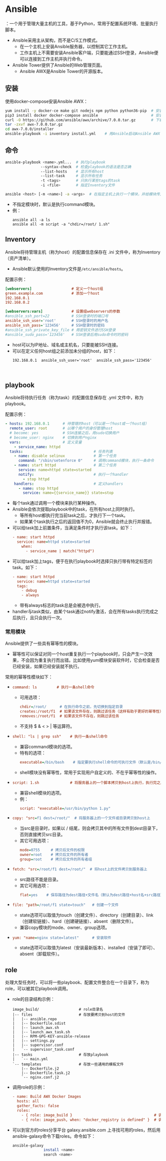 # Ansible

：一个用于管理大量主机的工具，基于Python，常用于配置系统环境、批量执行脚本。
- Ansible采用主从架构，而不是C/S工作模式。
  - 在一个主机上安装Ansible服务器，以控制其它工作主机。
  - 工作主机上不需要安装Ansible客户端，只要能通过SSH登录，Ansible便可以连接到工作主机并执行命令。
- Ansible Tower提供了Ansible的Web管理页面。
  - Ansible AWX是Ansible Tower的开源版本。

## 安装

使用docker-compose安装Ansible AWX：
```sh
yum install -y docker-ce make git nodejs npm python python36-pip  # 安装依赖
pip3 install docker docker-compose ansible                        # 安装Ansible
curl -O https://github.com/ansible/awx/archive/7.0.0.tar.gz       # 下载Ansible AWX
tar -zxvf awx-7.0.0.tar.gz
cd awx-7.0.0/installer
ansible-playbook -i inventory install.yml    # 用Ansible启动Ansible AWX
```

## 命令

```sh
ansible-playbook <name>.yml...  # 执行playbook
                --syntax-check  # 检查playbook的语法是否正确
                --list-hosts    # 显示所有host
                --list-task     # 显示所有任务
                -t <tags>       # 只执行某些tags的task
                -i <file>       # 指定Inventory文件
```

```sh
ansible <host> [-m <name>] -a <args>  # 在指定主机上执行一个模块，并给模块传入参数
```
- 不指定模块时，默认是执行command模块。
- 例：
    ```
    ansible all -a ls
    ansible all -m script -a "chdir=/root/ 1.sh"
    ```

## Inventory

Ansible将待管理主机（称为host）的配置信息保存在 .ini 文件中，称为Inventory（资产清单）。
- Ansible默认使用的Inventory文件是`/etc/ansible/hosts`。

配置示例：
```ini
[webservers]                  # 定义一个host组
green.example.com             # 添加一个host
192.168.0.1
192.168.0.2

[webservers:vars]             # 设置组webservers的参数
#ansible_ssh_port=22          # SSH登录时的端口号
ansible_ssh_user='root'       # SSH登录时的用户名
ansible_ssh_pass='123456'     # SSH登录时的密码
#ansible_ssh_private_key_file # 用密钥文件进行SSH登录
#ansible_sudo_pass='123456'   # SSH登录后用sudo命令时的密码
```
- host可以为IP地址、域名或主机名，只要能被SSH连接。
- 可以在定义任何host组之前添加未分组的host，如下：
    ```
    192.168.0.1  ansible_ssh_user='root'  ansible_ssh_pass='123456'
    ```
 
## playbook

Ansible将待执行任务（称为task）的配置信息保存在 .yml 文件中，称为playbook。

配置示例：
```yaml
- hosts: 192.168.0.1      # 待管理的host（可以是一个host或一个host组）
  remote_user: root       # 以哪个用户的身份管理host
  # become: yes           # SSH连接之后，用sudo切换用户
  # become_user: nginx    # 切换到用户nginx
  vars:                   # 定义变量
    - service_name: httpd
  tasks:                                # 任务列表
    - name: disable selinux             # 第一个任务
      command: "/sbin/setenforce 0"     # 调用command模块，执行一条命令
    - name: start httpd                 # 第二个任务
      service: name=httpd state=started
      notify:                           # 执行一个handler
        - stop httpd
    handlers:                           # 定义handlers
      - name: stop httpd
        service: name={{service_name}} state=stop
```
- 每个task通过调用一个模块来执行某种操作。
- Ansible会依次提取playbook中的task，在所有host上同时执行。
  - 等所有host都执行完当前task之后，才执行下一个task。
  - 如果某个task执行之后的返回值不为0，Ansible就会终止执行并报错。
- 可以给task加上前置条件，当满足条件时才执行该task。如下：
    ```ini
    - name: start httpd
      service: name=httpd state=started
        when:
          - service_name | match("httpd")
    ```
- 可以给task加上tags，便于在执行playbook时选择只执行带有特定标签的task。如下：
    ```ini
    - name: start httpd
      service: name=httpd state=started
      tags:
        - debug
        - always
    ```
  - 带有always标志的task总是会被选中执行。
- handler与task类似，由某个task通过notify激活，会在所有tasks执行完成之后执行，且只会执行一次。

### 常用模块

Ansible提供了一些具有幂等性的模块。
- 幂等性可以保证对同一个host重复执行一个playbook时，只会产生一次效果，不会因为重复执行而出错。比如使用yum模块安装软件时，它会检查是否已经安装，如果已经安装就不执行。


常用的幂等性模块如下：

- 
  ```ini
  command: ls         # 执行一条shell命令
  ```
  - 可用选项：
    ```ini
    chdir=/root/      # 在执行命令之前，先切换到指定目录
    creates:/root/f1  # 如果该文件存在，则跳过该任务（这样有助于更好的幂等性）
    removes:/root/f1  # 如果该文件不存在，则跳过该任务
    ```
  - 不支持 $ & < > | 等运算符。

- 
  ```ini
  shell: "ls | grep ssh"    # 执行一条shell命令
  ```
  - 兼容command模块的选项。
  - 特有的选项：
    ```ini
    executable=/bin/bash    # 指定要执行shell命令的可执行文件（默认是/bin/sh）
    ```
  - shell模块没有幂等性，常用于实现用户自定义的、不在乎幂等性的操作。

- 
  ```ini
  script: 1.sh              # 将服务器上的一个脚本拷贝到host上执行，执行完之后会删掉它
  ```
  - 兼容shell模块的选项。
  - 例：
    ```ini
    script: "executable=/usr/bin/python 1.py"
    ```

- 
  ```ini
  copy: "src=f1 dest=/root/"  # 将服务器上的一个文件或目录拷贝到host上
  ```
  - 当src是目录时，如果以 / 结尾，则会拷贝其中的所有文件到dest目录下，否则直接拷贝src目录。
  - 其它可用选项：
    ```ini
    mode=0755     # 拷贝后文件的权限
    owner=root    # 拷贝后文件的所有者
    group=root    # 拷贝后文件的所有者组
    ```

- 
  ```ini
  fetch: "src=/root/f1 dest=/root/"  # 将host上的文件拷贝到服务器上
  ```
  - src路径不能是目录。
  - 其它可用选项：
    ```ini
    flat=yes    # 保存路径为dest路径+文件名（默认为dest路径+host名+src路径）
    ```

- 
  ```ini
  file: "path=/root/f1 state=touch"   # 创建一个文件
  ```
  - state选项可以取值为touch（创建文件）、directory（创建目录）、link（创建软链接）、hard（创建硬链接）、absent（删除文件）。
  - 兼容copy模块的mode、owner、group选项。

- 
  ```ini
  yum: "name=nginx state=latest"      # 安装软件
  ```
  - state选项可以取值为latest（安装最新版本）、installed（安装了即可）、absent（卸载软件）。

## role

处理大型任务时，可以将一些playbook、配置文件整合在一个目录下，称为role，可以被其它playbook调用。

- role的目录结构示例：
  ```
  image_build/                  # role目录名
  |-- files                     # 存放要拷贝到host的文件
  |   |-- ansible.repo
  |   |-- Dockerfile.sdist
  |   |-- launch_awx.sh
  |   |-- launch_awx_task.sh
  |   |-- RPM-GPG-KEY-ansible-release
  |   |-- settings.py
  |   |-- supervisor.conf
  |   `-- supervisor_task.conf
  |-- tasks                     # 存放playbook
  |   `-- main.yml
  `-- templates                 # 存放一些通用的模板文件
      |-- Dockerfile.j2
      |-- Dockerfile.task.j2
      `-- nginx.conf.j2
  ```

- 调用role的示例：
  ```ini
  - name: Build AWX Docker Images
    hosts: all
    gather_facts: false
    roles:
      - { role: image_build }                                     # 调用一个role
      - { role: image_push, when: "docker_registry is defined" }  # 调用第二个role
  ```

- 可以到官方的roles分享平台 galaxy.ansible.com 上寻找可用的roles，然后用ansible-galaxy命令下载roles。命令如下：
  ```sh
  ansible-galaxy
                install <name>
                search <name>
  ```
